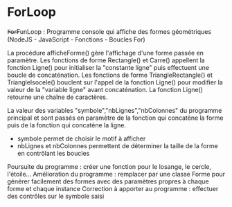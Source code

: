 # ForLoop

F̶o̶r̶FunLoop : Programme console qui affiche des formes géométriques (NodeJS - JavaScript - Fonctions - Boucles For)

La procédure afficheForme() gère l'affichage d'une forme passée en paramètre.
Les fonctions de forme Rectangle() et Carre() appellent la fonction Ligne() pour initialiser la "constante ligne" puis effectuent une boucle de concaténation.
Les fonctions de forme TriangleRectangle() et TriangleIsocele() bouclent sur l'appel de la fonction Ligne() pour modifier la valeur de la "variable ligne" avant concaténation.
La fonction Ligne() retourne une chaîne de caractères.

La valeur des variables "symbole","nbLignes","nbColonnes" du programme principal et sont passés en paramètre de la fonction qui concatène la forme puis de la fonction qui concatène la ligne.
- symbole permet de choisir le motif à afficher
- nbLignes et nbColonnes permettent de déterminer la taille de la forme en contrôlant les boucles

Poursuite du programme : créer une fonction pour le losange, le cercle, l'étoile...
Amélioration du programme : remplacer par une classe Forme pour générer facilement des formes avec des paramètres propres à chaque forme et chaque instance
Correction à apporter au programme : effectuer des contrôles sur le symbole saisi 
